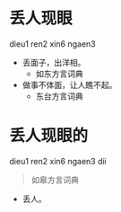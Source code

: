 # 丢人现眼
dieu1 ren2 xin6 ngaen3
+ 丢面子，出洋相。
  * 如东方言词典
+ 做事不体面，让人瞧不起。
  * 东台方言词典

# 丢人现眼的
dieu1 ren2 xin6 ngaen3 dii
> 如皋方言词典
- 丢人。
